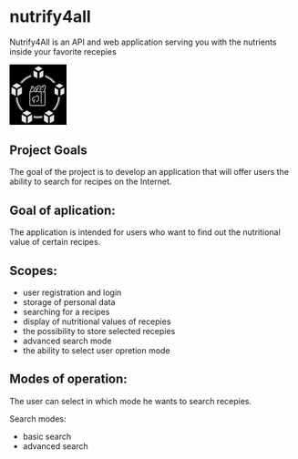# nutrify4all
Nutrify4All is an API and web application serving you with the nutrients inside your favorite recepies

<img src="/res/img/icon_nutrify4all.png" width="100"></img>

## Project Goals
The goal of the project is to develop an application that will offer users the ability to search for recipes on the Internet.

## Goal of aplication: 
The application is intended for users who want to find out the nutritional value of certain recipes.

## Scopes:
- user registration and login
- storage of personal data
- searching for a recipes
- display of nutritional values of recepies
- the possibility to store selected recepies
- advanced search mode
- the ability to select user opretion mode

## Modes of operation:
 The user can select in which mode he wants to search recepies.
 
 Search modes:
  - basic search
  - advanced search


